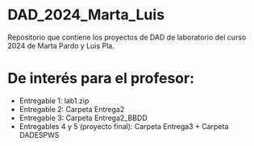 # DAD_2024_Marta_Luis

Repositorio que contiene los proyectos de DAD de laboratorio del curso 2024 de Marta Pardo y Luis Pla.

# De interés para el profesor:

- Entregable 1: lab1.zip
- Entregable 2: Carpeta Entrega2
- Entregable 3: Carpeta Entrega2_BBDD
- Entregables 4 y 5 (proyecto final): Carpeta Entrega3 + Carpeta DADESPWS

